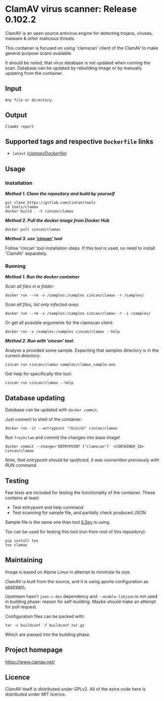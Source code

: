 # ClamAV virus scanner:  Release 0.102.2

ClamAV is an open source antivirus engine for detecting trojans, viruses, malware & other malicious threats.

This container is focused on using 'clamscan' client of the ClamAV to make general purpose scans available.

It should be noted, that virus database is not updated when running the scan. Database can be updated by rebuilding image or by manually updating from the container.

## Input

```
Any file or directory.
```

## Output

```
ClamAV report
```

## Supported tags and respective `Dockerfile` links
* `latest` ([*clamav/Dockerfile*](Dockerfile))

## Usage

### Installation

***Method 1. Clone the repository and build by yourself***

```
git clone https://gitlab.com/CinCan/tools
cd tools/clamav
docker build . -t cincan/clamav
```

***Method 2. Pull the docker image from Docker Hub*** 

```
docker pull cincan/clamav
```

***Method 3. use ['cincan'](https://gitlab.com/CinCan/cincan-command) tool*** 

Follow 'cincan' tool installation steps. If this tool is used, no need to install 'ClamAV' separately.

### Running

***Method 1. Run the docker container***


*Scan all files in a folder:*

```
docker run --rm -v /samples:/samples cincan/clamav -r /samples/
```

*Scan all files, list only infected ones:*

```
docker run --rm -v /samples:/samples cincan/clamav -r -i /samples/
```

Or get all possible arguments for the clamscan client:  

``` 
docker run -v /samples:/samples cincan/clamav --help
```

***Method 2. Run with 'cincan' tool:***

Analyse a provided some sample. Expecting that samples directory is in the current directory:

```
cincan run cincan/clamav samples/clamav_sample.exe
```

Get help for specifically this tool:

```
cincan run cincan/clamav --help
```

## Database updating

Database can be updated with `docker commit`.

Just connect to shell of the container:
```
docker run -it --entrypoint "/bin/sh" cincan/clamav 
```

Run `freshclam` and commit the changes into base image!

```
docker commit --change='ENTRYPOINT ["clamscan"]' <CONTAINER_ID> cincan/clamav 
```

*Note, that entrypoint should be speficied, it was overwritten previously with RUN command.*

## Testing

Few tests are included for testing the functionality of the container. These contains at least:

  * Test entrypoint and help command
  * Test scanning for sample file, and partially check produced JSON

Sample file is the same one than tool [ILSpy](../islpy) is using.

Tox can be used for testing this tool (run from root of this repository):
```
pip install tox
tox clamav
```

## Maintaining

Image is based on Alpine Linux in attempt to minimize its size.

ClamAV is built from the source, and it is using aports configuration as [upstream.](https://github.com/alpinelinux/aports/tree/master/main/clamav)

Upstream hasn't `json-c-dev` dependency and `--enable-libjson` is not used in building phase: reason for self-building. Maybe should make an attempt for pull request.

Configuration files can be packed with:
```
tar -c buildconf -f buildconf.tar.gz
```

Which are passed into the building phase.

## Project homepage

https://www.clamav.net/

## Licence

ClamAV itself is distributed under GPLv2. All of the extra code here is distributed under MIT licence.

